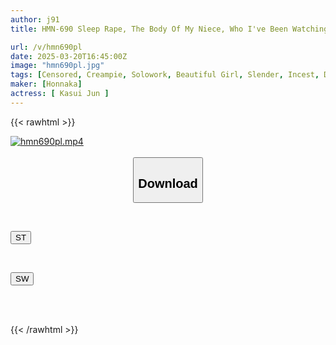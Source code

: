 ```yaml
---
author: j91
title: HMN-690 Sleep Rape, The Body Of My Niece, Who I've Been Watching Over Since She Was A Child. I Put The Innocent, Pure Girl To Sleep With Drugs And Then I Thrust My Dick Into Her Again And Again, Developing Her Pussy With A Creampie Press. Jun Perfume

url: /v/hmn690pl
date: 2025-03-20T16:45:00Z
image: "hmn690pl.jpg"
tags: [Censored, Creampie, Solowork, Beautiful Girl, Slender, Incest, Drama	]
maker: [Honnaka]
actress: [ Kasui Jun ]
---
```



{{< rawhtml >}}

<div class="video" data-videoid="4dWdmvxGd2sKjap">
    <a href="javascript:;">
        <img src="/v/hmn690pl/hmn690pl.jpg" width="WIDTH" height="HEIGHT" alt="hmn690pl.mp4" loading="lazy">
    </a>
</div>

<script type="text/javascript" src="https://j91.asia/asset/on-demand-st.js"></script>

<br>
  <link rel="stylesheet" href="https://j91.asia/asset/bs5.css">
  
  <center>
  <button class="btn btn-primary" type="button" data-bs-toggle="collapse" data-bs-target=".multi-collapse" aria-expanded="false" aria-controls="multiCollapseExample1 multiCollapseExample2"><h2>Download</h2></button></center>
</p>
<div class="row">
  <div class="col">
    <div class="collapse multi-collapse" id="multiCollapseExample1">
      <div class="card card-body">
	      	      <br>
<div class="buttons">  
<p><a href="/v/hmn690pl/st.html" target="_blank"><button class="btn-hover color-3"><i class="fa fa-download"></i> ST</button></a></p></div>
    </div>
  </div>
</div>
  <div class="col">
    <div class="collapse multi-collapse" id="multiCollapseExample2">
      <div class="card card-body">
	      <br>
<div class="buttons">
<p><a href="/v/hmn690pl/sw.html" target="_blank"><button class="btn-hover color-2"><i class="fa fa-download"></i> SW</button></a></p></div>
<br><br>
      </div>
    </div>
  </div>
</div>

{{< /rawhtml >}}
